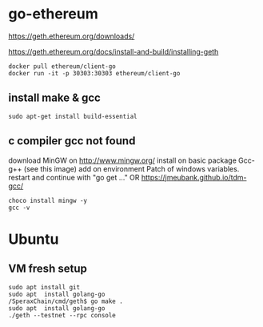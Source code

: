 # go-ethereum

https://geth.ethereum.org/downloads/

https://geth.ethereum.org/docs/install-and-build/installing-geth

```
docker pull ethereum/client-go
docker run -it -p 30303:30303 ethereum/client-go
```

## install make & gcc
```
sudo apt-get install build-essential
```

## c compiler gcc not found

download MinGW on http://www.mingw.org/
install on basic package Gcc-g++ (see this image)
add on environment Patch of windows variables.
restart and continue with "go get ..."
OR
https://jmeubank.github.io/tdm-gcc/
```
choco install mingw -y
gcc -v
```

# Ubuntu 
## VM fresh setup
```
sudo apt install git
sudo apt  install golang-go
/SperaxChain/cmd/geth$ go make .
sudo apt  install golang-go
./geth --testnet --rpc console
```
